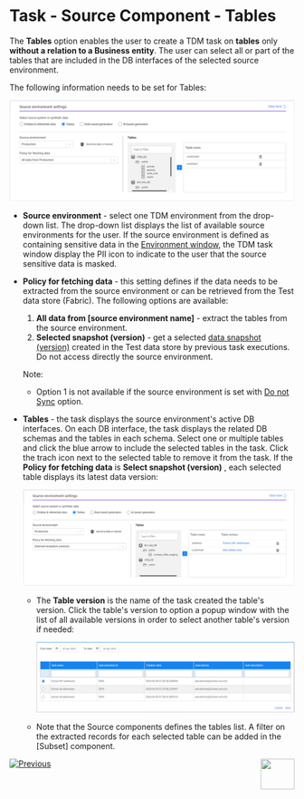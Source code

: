 # Task - Source Component - Tables

The **Tables** option enables the user to create a TDM task on **tables** only **without a relation to a Business entity**. The user can select all or part of the tables that are included in the DB interfaces of the selected source environment.

The following information needs to be set for Tables: 

![source-tables](images/task_source_tables_only.png)

- **Source environment** - select one TDM environment from the drop-down list. The drop-down list displays the list of available source environments for the user.  If the source environment is defined as containing sensitive data in the [Environment window](08_environment_window_general_information.md#mask-sensitive-data), the TDM task window display the PII icon to indicate to the user that the source sensitive data is masked. 

- **Policy for fetching data** - this setting defines if the data needs to be extracted from the source environment or can be retrieved from the Test data store (Fabric). The following options are available:

  1. **All data from [source environment name]** - extract the tables from the source environment. 
  2. **Selected snapshot (version)** - get a selected [data snapshot (version)](15_data_flux_task.md) created in the Test data store  by previous task executions. Do not access directly the source environment.  

  Note:

  - Option 1 is not available if the source environment is set with [Do not Sync](08_environment_window_general_information.md#do-not-sync) option.

    

- **Tables** - the task displays the source environment's active DB interfaces. On each DB interface, the task displays the related DB schemas and the tables in each schema. Select one or multiple tables and click the blue arrow to include the selected tables in the task. Click the trach icon next to the selected table to remove it from the task. If the **Policy for fetching data** is **Select snapshot (version)** , each selected table displays its latest data version:

  ![source-tables with versions](images/task_source_tables_only_snapshot.png)

  

  - The **Table version** is the name of the task created the table's version. Click the table's version to option a popup window with the list of all available versions in order to select another table's version if needed:

    ![table versions](images/task_source_table_versions_list.png)

  - Note that the Source components defines the tables list. A filter on the extracted records for each selected table can be added in the [Subset] component.

    




 [![Previous](/articles/images/Previous.png)](14_task_overview.md)[<img align="right" width="60" height="54" src="/articles/images/Next.png">](15_data_flux_task.md)

